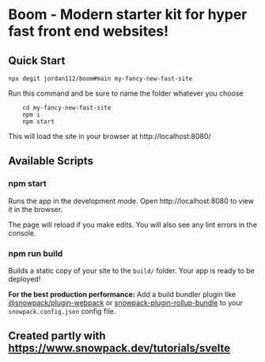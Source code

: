 # Boom - Modern starter kit for hyper fast front end websites!

## Quick Start

    npx degit jordan112/boom#main my-fancy-new-fast-site

Run this command and be sure to name the folder whatever you choose

````
    cd my-fancy-new-fast-site
    npm i
    npm start
````

This will load the site in your browser at http://localhost:8080/

## Available Scripts

### npm start

Runs the app in the development mode.
Open http://localhost:8080 to view it in the browser.

The page will reload if you make edits.
You will also see any lint errors in the console.

### npm run build

Builds a static copy of your site to the `build/` folder.
Your app is ready to be deployed!

**For the best production performance:** Add a build bundler plugin like [@snowpack/plugin-webpack](https://github.com/snowpackjs/snowpack/tree/main/plugins/plugin-webpack) or [snowpack-plugin-rollup-bundle](https://github.com/ParamagicDev/snowpack-plugin-rollup-bundle) to your `snowpack.config.json` config file.


## Created partly with https://www.snowpack.dev/tutorials/svelte
